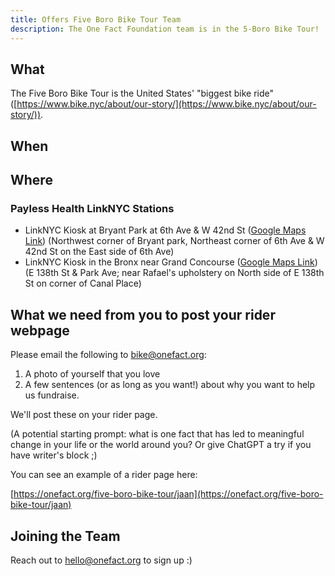 ```yaml
---
title: Offers Five Boro Bike Tour Team
description: The One Fact Foundation team is in the 5-Boro Bike Tour!
---
```


## What

The Five Boro Bike Tour is the United States' "biggest bike ride" ([https://www.bike.nyc/about/our-story/](https://www.bike.nyc/about/our-story/)).

## When

## Where

### Payless Health LinkNYC Stations

* LinkNYC Kiosk at Bryant Park at 6th Ave & W 42nd St ([Google Maps Link](https://goo.gl/maps/CzKgLaq9Jo7HpQMUA)) (Northwest corner of Bryant park, Northeast corner of 6th Ave & W 42nd St on the East side of 6th Ave)
* LinkNYC Kiosk in the Bronx near Grand Concourse ([Google Maps Link](https://goo.gl/maps/T7pQ1e3iPBYeo9Ed7))  (E 138th St & Park Ave; near Rafael's upholstery on North side of E 138th St on corner of Canal Place)

## What we need from you to post your rider webpage

Please email the following to [bike@onefact.org](bike@onefact.org):

1. A photo of yourself that you love
2. A few sentences (or as long as you want!) about why you want to help us fundraise. 

We'll post these on your rider page.

(A potential starting prompt: what is one fact that has led to meaningful change in your life or the world around you? Or give ChatGPT a try if you have writer's block ;)

You can see an example of a rider page here: 

[https://onefact.org/five-boro-bike-tour/jaan](https://onefact.org/five-boro-bike-tour/jaan)

## Joining the Team

Reach out to hello@onefact.org to sign up :)
